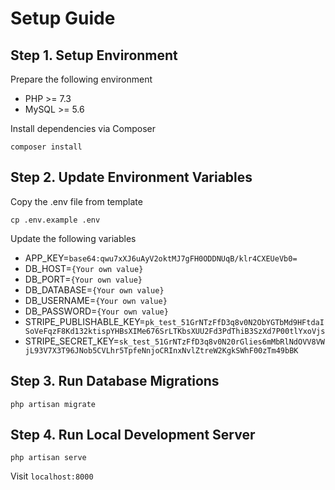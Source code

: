 # Setup Guide

## Step 1. Setup Environment
Prepare the following environment
* PHP >= 7.3
* MySQL >= 5.6

Install dependencies via Composer
```
composer install
```

## Step 2. Update Environment Variables
Copy the .env file from template
```
cp .env.example .env
```

Update the following variables
* APP_KEY=`base64:qwu7xXJ6uAyV2oktMJ7gFH0ODDNUqB/klr4CXEUeVb0=`
* DB_HOST=`{Your own value}`
* DB_PORT=`{Your own value}`
* DB_DATABASE=`{Your own value}`
* DB_USERNAME=`{Your own value}`
* DB_PASSWORD=`{Your own value}`
* STRIPE_PUBLISHABLE_KEY=`pk_test_51GrNTzFfD3q8v0N2ObYGTbMd9HFtdaISoVeFqzF8Kd132ktispYHBsXIMe676SrLTKbsXUU2Fd3PdThiB3SzXd7P00tlYxoVjs`
* STRIPE_SECRET_KEY=`sk_test_51GrNTzFfD3q8v0N20rGlies6mMbRlNdOVV8VWjL93V7X3T96JNob5CVLhr5TpfeNnjoCRInxNvlZtreW2KgkSWhF00zTm49bBK`

## Step 3. Run Database Migrations
```
php artisan migrate
```

## Step 4. Run Local Development Server
```
php artisan serve
```

Visit `localhost:8000`
